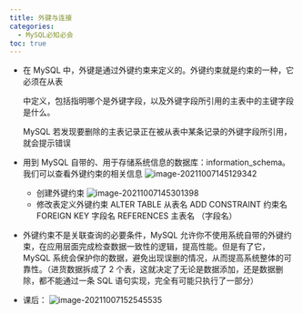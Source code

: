 ```yaml
---
title: 外键与连接
categories:
  - MySQL必知必会
toc: true 
---
```


- 在 MySQL 中，外键是通过外键约束来定义的。外键约束就是约束的一种，它必须在从表

  中定义，包括指明哪个是外键字段，以及外键字段所引用的主表中的主键字段是什么。

  MySQL 若发现要删除的主表记录正在被从表中某条记录的外键字段所引用，就会提示错误

- 用到 MySQL 自带的、用于存储系统信息的数据库：information_schema。我们可以查看外键约束的相关信息
  ![image-20211007145129342](https://cdn.jsdelivr.net/gh/jiac3366/image-host@master/mysqlbizhbihui/image-20211007145129342.5y01bkthbc40.png)

  - 创建外键约束
    ![image-20211007145301398](https://cdn.jsdelivr.net/gh/jiac3366/image-host@master/mysqlbizhbihui/image-20211007145301398.1zk4o9o4n6xs.png)
  - 修改表定义外键约束
    ALTER TABLE 从表名 ADD CONSTRAINT 约束名 FOREIGN KEY 字段名 REFERENCES 主表名 （字段名）

- 外键约束不是关联查询的必要条件，MySQL 允许你不使用系统自带的外键约束，在应用层面完成检查数据一致性的逻辑，提高性能。但是有了它，MySQL 系统会保护你的数据，避免出现误删的情况，从而提高系统整体的可靠性。（进货数据拆成了 2 个表，这就决定了无论是数据添加，还是数据删除，都不能通过一条 SQL 语句实现，完全有可能只执行了一部分）

- 课后：
  ![image-20211007152545535](https://cdn.jsdelivr.net/gh/jiac3366/image-host@master/mysqlbizhbihui/image-20211007152542372.2mwtcw6udcm0.png)

  

